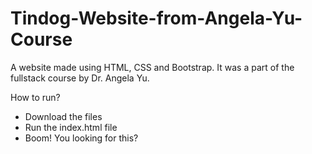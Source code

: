 # Tindog-Website-from-Angela-Yu-Course
A website made using HTML, CSS and Bootstrap. It was a part of the fullstack course by Dr. Angela Yu.

How to run?
- Download the files
- Run the index.html file
- Boom! You looking for this?
